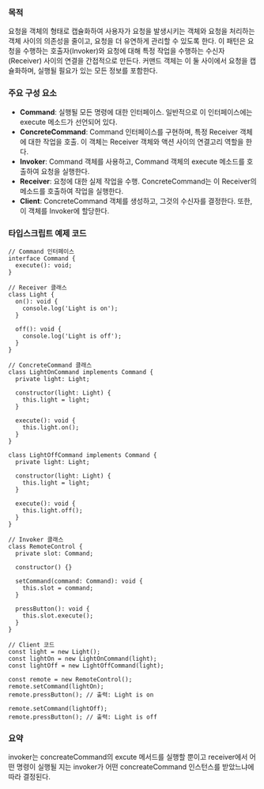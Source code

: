 ### 목적

요청을 객체의 형태로 캡슐화하여 사용자가 요청을 발생시키는 객체와 요청을 처리하는 객체 사이의 의존성을 줄이고, 요청을 더 유연하게 관리할 수 있도록 한다. 이 패턴은 요청을 수행하는 호출자(Invoker)와 요청에 대해 특정 작업을 수행하는 수신자(Receiver) 사이의 연결을 간접적으로 만든다. 커맨드 객체는 이 둘 사이에서 요청을 캡슐화하며, 실행될 필요가 있는 모든 정보를 포함한다.

### 주요 구성 요소

-   **Command**: 실행될 모든 명령에 대한 인터페이스. 일반적으로 이 인터페이스에는 execute 메소드가 선언되어 있다.
-   **ConcreteCommand**: Command 인터페이스를 구현하며, 특정 Receiver 객체에 대한 작업을 호출. 이 객체는 Receiver 객체와 액션 사이의 연결고리 역할을 한다.
-   **Invoker**: Command 객체를 사용하고, Command 객체의 execute 메소드를 호출하여 요청을 실행한다.
-   **Receiver**: 요청에 대한 실제 작업을 수행. ConcreteCommand는 이 Receiver의 메소드를 호출하여 작업을 실행한다.
-   **Client**: ConcreteCommand 객체를 생성하고, 그것의 수신자를 결정한다. 또한, 이 객체를 Invoker에 할당한다.

### 타입스크립트 예제 코드

```
// Command 인터페이스
interface Command {
  execute(): void;
}

// Receiver 클래스
class Light {
  on(): void {
    console.log('Light is on');
  }

  off(): void {
    console.log('Light is off');
  }
}

// ConcreteCommand 클래스
class LightOnCommand implements Command {
  private light: Light;

  constructor(light: Light) {
    this.light = light;
  }

  execute(): void {
    this.light.on();
  }
}

class LightOffCommand implements Command {
  private light: Light;

  constructor(light: Light) {
    this.light = light;
  }

  execute(): void {
    this.light.off();
  }
}

// Invoker 클래스
class RemoteControl {
  private slot: Command;

  constructor() {}

  setCommand(command: Command): void {
    this.slot = command;
  }

  pressButton(): void {
    this.slot.execute();
  }
}

// Client 코드
const light = new Light();
const lightOn = new LightOnCommand(light);
const lightOff = new LightOffCommand(light);

const remote = new RemoteControl();
remote.setCommand(lightOn);
remote.pressButton(); // 출력: Light is on

remote.setCommand(lightOff);
remote.pressButton(); // 출력: Light is off
```

### 요약

invoker는 concreateCommand의 excute 메서드를 실행할 뿐이고 receiver에서 어떤 명령이 실행될 지는 invoker가 어떤 concreateCommand 인스턴스를 받았느냐에 따라 결정된다.